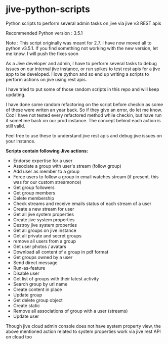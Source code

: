 jive-python-scripts
===================

Python scripts to perform several admin tasks on jive via jive v3 REST apis

Recommended Python version : 3.5.1

Note : This script originally was meant for 2.7. I have now moved all to python v3.5.1. If you find something not working with the new version, let me know. I will push the fixes soon

As a Jive developer and admin, I have to perform several tasks to debug issues on our internal jive instance, or run spikes to test rest apis for a jive app to be developed.
I love python and so end up writing a scripts to perform actions on jive using rest apis.

I have tried to put some of those random scripts in this repo and will keep updating.

I have done some random refactoring on the script before checkin as some of these were writen an year back.
So if they give an error, do let me know. Coz I have not tested every refactored method while checkin, but have run it sometime back on our prod instance. The concept behind each action is still valid.

Feel free to use these to understand jive rest apis and debug jive issues on your instance.

**Scripts contain following Jive actions:**

- Endorse expertise for a user
- Associate a group with user's stream (follow group)
- Add user as member to a group
- Force users to follow a group in email watches stream (if present. this was for our custom streamonce)
- Get group followers
- Get group members
- Delete membership
- Check streams and receive emails status of each stream of a user
- Create a new stream for user
- Get all jive system properties
- Create jive system properties
- Destroy jive system properties
- Get all groups on jive instance
- Get all private and secret groups
- remove all users from a group
- Get user photos / avatars
- Download all content of a group in pdf format
- Get groups owned by a user
- Send direct message
- Run-as-feature
- Disable user
- Get list of groups with their latest activity
- Search group by url name
- Create content in place
- Update group
- Get delete group object
- Create static
- Remove all associations of  group with a user (streams)
- Update user

Though jive cloud admin console does not have system property view, the above mentioned action related to system properties work via jive rest API on cloud too

